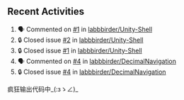 ## Recent Activities

<!--START_SECTION:activity-->
1. 🗣 Commented on [#1](https://github.com/labbbirder/Unity-Shell/issues/1#issuecomment-2197895647) in [labbbirder/Unity-Shell](https://github.com/labbbirder/Unity-Shell)
2. 🔒 Closed issue [#2](https://github.com/labbbirder/Unity-Shell/issues/2) in [labbbirder/Unity-Shell](https://github.com/labbbirder/Unity-Shell)
3. 🔒 Closed issue [#1](https://github.com/labbbirder/Unity-Shell/issues/1) in [labbbirder/Unity-Shell](https://github.com/labbbirder/Unity-Shell)
4. 🗣 Commented on [#4](https://github.com/labbbirder/DecimalNavigation/issues/4#issuecomment-2185867243) in [labbbirder/DecimalNavigation](https://github.com/labbbirder/DecimalNavigation)
5. 🔒 Closed issue [#4](https://github.com/labbbirder/DecimalNavigation/issues/4) in [labbbirder/DecimalNavigation](https://github.com/labbbirder/DecimalNavigation)
<!--END_SECTION:activity-->

疯狂输出代码中_(:зゝ∠)_